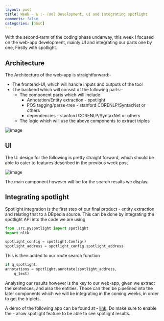 ```yaml
---
layout: post
title: Week - 6 :- Tool Development, UI and Integrating spotlight
comments: false
categories: [GSoC]
---
```


With the second-term of the coding phase underway, this week I focused on the web-app development, mainly UI and integrating our parts one by one, Firstly with spotlight. 

## Architecture

The Architecture of the web-app is straightforward:-

- The frontend-UI, which will handle inputs and outputs of the tool
- The backend which will consist of the following parts:-
  - The component parts which will include
    - Annotation/Entity extraction - spotlight
    - POS tagging/parse-tree  - stanford CORENLP/SyntaxNet or others
    - dependencies - stanford CORENLP/SyntaxNet or others
  - The logic which will use the above components to extract triples

![image](/assets/arch.png)

## UI
The UI design for the following is pretty straight forward, which should be able to cater to features described in the previous week post

![image](/assets/ui.png)

The main component however will be for the search results we display.  

## Integrating spotlight
Spotlight integration is the first step of our final product - entity extraction and relating that to a DBpedia source. This can be done by integrating the spotlight API into the code we are using

```python
from .src.pyspotlight import spotlight
import nltk

spotlight_config = spotlight.Config()
spotlight_address = spotlight_config.spotlight_address
```

This is then added to our route search function

```python
if q_spotlight:
annotations = spotlight.annotate(spotlight_address,
    q_text)
```

Analysing our results however is the key to our web-app, given we extract the sentences, and also the entities. These can then be pipelined into the later components which we will be integrating in the coming weeks, in order to get the triplets. 

A demo of the following app can be found at - [link](https://dbpedia-te.herokuapp.com/). Do  make sure to enable the - allow spotlight feature to be able to see spotlight results.



